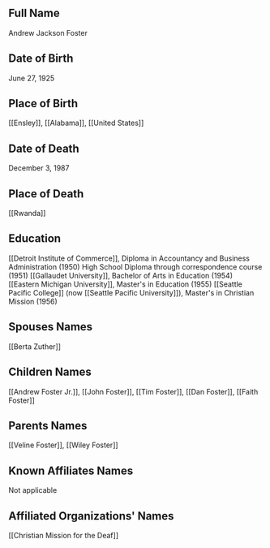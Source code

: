 ## Full Name
Andrew Jackson Foster

## Date of Birth
June 27, 1925

## Place of Birth
[[Ensley]], [[Alabama]], [[United States]]

## Date of Death
December 3, 1987

## Place of Death
[[Rwanda]]

## Education
[[Detroit Institute of Commerce]], Diploma in Accountancy and Business Administration (1950)
High School Diploma through correspondence course (1951)
[[Gallaudet University]], Bachelor of Arts in Education (1954)
[[Eastern Michigan University]], Master's in Education (1955)
[[Seattle Pacific College]] (now [[Seattle Pacific University]]), Master's in Christian Mission (1956)

## Spouses Names
[[Berta Zuther]]

## Children Names
[[Andrew Foster Jr.]], [[John Foster]], [[Tim Foster]], [[Dan Foster]], [[Faith Foster]]

## Parents Names
[[Veline Foster]], [[Wiley Foster]]

## Known Affiliates Names
Not applicable

## Affiliated Organizations' Names
[[Christian Mission for the Deaf]]